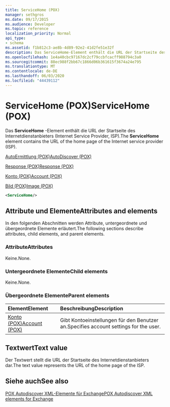 ```yaml
---
title: ServiceHome (POX)
manager: sethgros
ms.date: 09/17/2015
ms.audience: Developer
ms.topic: reference
localization_priority: Normal
api_type:
- schema
ms.assetid: f1b812c3-ae8b-4d89-92e2-41d2fe51e32f
description: Das ServiceHome-Element enthält die URL der Startseite des Internetdienstanbieters (Internet Service Provider, ISP).
ms.openlocfilehash: 1e4a40cbc97167dc2cf79ccbfcacff988794c3a0
ms.sourcegitcommit: 88ec988f2bb67c1866d06b361615f3674a24e795
ms.translationtype: MT
ms.contentlocale: de-DE
ms.lasthandoff: 06/03/2020
ms.locfileid: "44439112"
---
```

# <a name="servicehome-pox"></a><span data-ttu-id="007c2-103">ServiceHome (POX)</span><span class="sxs-lookup"><span data-stu-id="007c2-103">ServiceHome (POX)</span></span>

<span data-ttu-id="007c2-104">Das **ServiceHome** -Element enthält die URL der Startseite des Internetdienstanbieters (Internet Service Provider, ISP).</span><span class="sxs-lookup"><span data-stu-id="007c2-104">The **ServiceHome** element contains the URL of the home page of the Internet service provider (ISP).</span></span> 
  
[<span data-ttu-id="007c2-105">AutoErmittlung (POX)</span><span class="sxs-lookup"><span data-stu-id="007c2-105">AutoDiscover (POX)</span></span>](autodiscover-pox.md)
  
[<span data-ttu-id="007c2-106">Response (POX)</span><span class="sxs-lookup"><span data-stu-id="007c2-106">Response (POX)</span></span>](response-pox.md)
  
[<span data-ttu-id="007c2-107">Konto (POX)</span><span class="sxs-lookup"><span data-stu-id="007c2-107">Account (POX)</span></span>](account-pox.md)
  
[<span data-ttu-id="007c2-108">Bild (POX)</span><span class="sxs-lookup"><span data-stu-id="007c2-108">Image (POX)</span></span>](image-pox.md)
  
```xml
<ServiceHome/>
```

## <a name="attributes-and-elements"></a><span data-ttu-id="007c2-109">Attribute und Elemente</span><span class="sxs-lookup"><span data-stu-id="007c2-109">Attributes and elements</span></span>

<span data-ttu-id="007c2-110">In den folgenden Abschnitten werden Attribute, untergeordnete und übergeordnete Elemente erläutert.</span><span class="sxs-lookup"><span data-stu-id="007c2-110">The following sections describe attributes, child elements, and parent elements.</span></span>
  
### <a name="attributes"></a><span data-ttu-id="007c2-111">Attribute</span><span class="sxs-lookup"><span data-stu-id="007c2-111">Attributes</span></span>

<span data-ttu-id="007c2-112">Keine.</span><span class="sxs-lookup"><span data-stu-id="007c2-112">None.</span></span>
  
### <a name="child-elements"></a><span data-ttu-id="007c2-113">Untergeordnete Elemente</span><span class="sxs-lookup"><span data-stu-id="007c2-113">Child elements</span></span>

<span data-ttu-id="007c2-114">Keine.</span><span class="sxs-lookup"><span data-stu-id="007c2-114">None.</span></span>
  
### <a name="parent-elements"></a><span data-ttu-id="007c2-115">Übergeordnete Elemente</span><span class="sxs-lookup"><span data-stu-id="007c2-115">Parent elements</span></span>

|<span data-ttu-id="007c2-116">**Element**</span><span class="sxs-lookup"><span data-stu-id="007c2-116">**Element**</span></span>|<span data-ttu-id="007c2-117">**Beschreibung**</span><span class="sxs-lookup"><span data-stu-id="007c2-117">**Description**</span></span>|
|:-----|:-----|
|[<span data-ttu-id="007c2-118">Konto (POX)</span><span class="sxs-lookup"><span data-stu-id="007c2-118">Account (POX)</span></span>](account-pox.md) <br/> |<span data-ttu-id="007c2-119">Gibt Kontoeinstellungen für den Benutzer an.</span><span class="sxs-lookup"><span data-stu-id="007c2-119">Specifies account settings for the user.</span></span>  <br/> |
   
## <a name="text-value"></a><span data-ttu-id="007c2-120">Textwert</span><span class="sxs-lookup"><span data-stu-id="007c2-120">Text value</span></span>

<span data-ttu-id="007c2-121">Der Textwert stellt die URL der Startseite des Internetdienstanbieters dar.</span><span class="sxs-lookup"><span data-stu-id="007c2-121">The text value represents the URL of the home page of the ISP.</span></span>
  
## <a name="see-also"></a><span data-ttu-id="007c2-122">Siehe auch</span><span class="sxs-lookup"><span data-stu-id="007c2-122">See also</span></span>



[<span data-ttu-id="007c2-123">POX Autodiscover XML-Elemente für Exchange</span><span class="sxs-lookup"><span data-stu-id="007c2-123">POX Autodiscover XML elements for Exchange</span></span>](pox-autodiscover-xml-elements-for-exchange.md)

